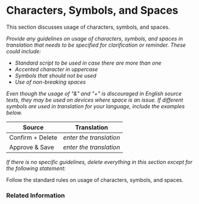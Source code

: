# Characters, Symbols, and Spaces

This section discusses usage of characters, symbols, and spaces.

*Provide any guidelines on usage of characters, symbols, and spaces in translation that needs to be specified for clarification or reminder. These could include:*

* *Standard script to be used in case there are more than one*
* *Accented character in uppercase*
* *Symbols that should not be used*
* *Use of non-breaking spaces*

*Even though the usage of "&" and "+" is discouraged in English source texts, they may be used on devices where space is an issue. If different symbols are used in translation for your language, include the examples below.*

| Source | Translation |
| --- | --- |
| Confirm + Delete	| *enter the translation* |
| Approve & Save | *enter the translation* |

*If there is no specific guidelines, delete everything in this section except for the following statement:*

Follow the standard rules on usage of characters, symbols, and spaces.

### Related Information

